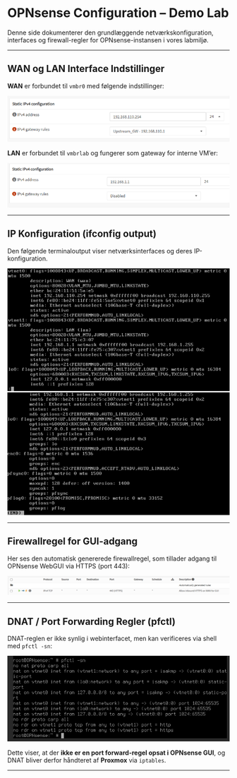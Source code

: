 # OPNsense Configuration – Demo Lab

Denne side dokumenterer den grundlæggende netværkskonfiguration, interfaces og firewall-regler for OPNsense-instansen i vores labmiljø.

---

## WAN og LAN Interface Indstillinger

**WAN** er forbundet til `vmbr0` med følgende indstillinger:

![WAN Interface Settings](../../images/opnsenseWAN.png)

**LAN** er forbundet til `vmbrlab` og fungerer som gateway for interne VM’er:

![LAN Interface Settings](../../images/opnsenseLAN.png)

---

## IP Konfiguration (ifconfig output)

Den følgende terminaloutput viser netværksinterfaces og deres IP-konfiguration.

![ifconfig output](../../images/opnsense1.png)
![ifconfig fortsat](../../images/opnsense2.png)

---

## Firewallregel for GUI-adgang

Her ses den automatisk genererede firewallregel, som tillader adgang til OPNsense WebGUI via HTTPS (port 443):

![Firewall Rule](../../images/opnsenseFWRules.png)

---

## DNAT / Port Forwarding Regler (pfctl)

DNAT-reglen er ikke synlig i webinterfacet, men kan verificeres via shell med `pfctl -sn`:

![pfctl -sn output](../../images/opnsenseNAT.png)

Dette viser, at der **ikke er en port forward-regel opsat i OPNsense GUI**, og DNAT bliver derfor håndteret af **Proxmox** via `iptables`.

---

